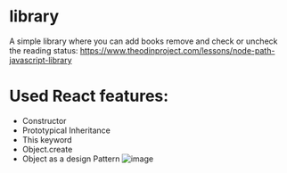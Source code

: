 # library
A simple library where you can add books remove and check or uncheck the reading status: https://www.theodinproject.com/lessons/node-path-javascript-library

# Used React features:
- Constructor
- Prototypical Inheritance
- This keyword
- Object.create
- Object as a design Pattern
![image](https://user-images.githubusercontent.com/96890436/201543278-66128fc7-835a-4ca0-ab1a-9e74e5f6c2dd.png)
